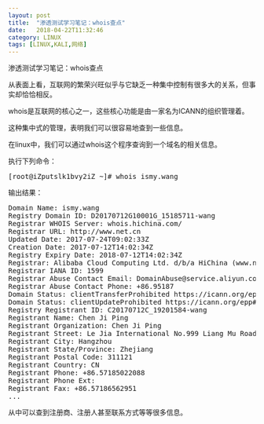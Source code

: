 ```yaml
---
layout: post
title:  "渗透测试学习笔记：whois查点"
date:   2018-04-22T11:32:46
category: LINUX
tags: [LINUX,KALI,网络]
---
```


渗透测试学习笔记：whois查点

<p>从表面上看，互联网的繁荣兴旺似乎与它缺乏一种集中控制有很多大的关系，但事实却恰恰相反。</p><p>whois是互联网的核心之一，这些核心功能是由一家名为ICANN的组织管理着。</p><p>这种集中式的管理，表明我们可以很容易地查到一些信息。</p><p>在linux中，我们可以通过whois这个程序查询到一个域名的相关信息。</p><p>执行下列命令：</p><pre class="brush:bash;toolbar:false">[root@iZputslk1bvy2iZ&nbsp;~]#&nbsp;whois&nbsp;ismy.wang</pre><p>输出结果：</p><pre class="brush:bash;toolbar:false">Domain&nbsp;Name:&nbsp;ismy.wang
Registry&nbsp;Domain&nbsp;ID:&nbsp;D20170712G10001G_15185711-wang
Registrar&nbsp;WHOIS&nbsp;Server:&nbsp;whois.hichina.com/
Registrar&nbsp;URL:&nbsp;http://www.net.cn
Updated&nbsp;Date:&nbsp;2017-07-24T09:02:33Z
Creation&nbsp;Date:&nbsp;2017-07-12T14:02:34Z
Registry&nbsp;Expiry&nbsp;Date:&nbsp;2018-07-12T14:02:34Z
Registrar:&nbsp;Alibaba&nbsp;Cloud&nbsp;Computing&nbsp;Ltd.&nbsp;d/b/a&nbsp;HiChina&nbsp;(www.net.cn)
Registrar&nbsp;IANA&nbsp;ID:&nbsp;1599
Registrar&nbsp;Abuse&nbsp;Contact&nbsp;Email:&nbsp;DomainAbuse@service.aliyun.com
Registrar&nbsp;Abuse&nbsp;Contact&nbsp;Phone:&nbsp;+86.95187
Domain&nbsp;Status:&nbsp;clientTransferProhibited&nbsp;https://icann.org/epp#clientTransferProhibited
Domain&nbsp;Status:&nbsp;clientUpdateProhibited&nbsp;https://icann.org/epp#clientUpdateProhibited
Registry&nbsp;Registrant&nbsp;ID:&nbsp;C20170712C_19201584-wang
Registrant&nbsp;Name:&nbsp;Chen&nbsp;Ji&nbsp;Ping
Registrant&nbsp;Organization:&nbsp;Chen&nbsp;Ji&nbsp;Ping
Registrant&nbsp;Street:&nbsp;Le&nbsp;Jia&nbsp;International&nbsp;No.999&nbsp;Liang&nbsp;Mu&nbsp;Road&nbsp;Yuhang&nbsp;District
Registrant&nbsp;City:&nbsp;Hangzhou
Registrant&nbsp;State/Province:&nbsp;Zhejiang
Registrant&nbsp;Postal&nbsp;Code:&nbsp;311121
Registrant&nbsp;Country:&nbsp;CN
Registrant&nbsp;Phone:&nbsp;+86.57185022088
Registrant&nbsp;Phone&nbsp;Ext:&nbsp;
Registrant&nbsp;Fax:&nbsp;+86.57186562951
...</pre><p>从中可以查到注册商、注册人甚至联系方式等等很多信息。<br/></p>